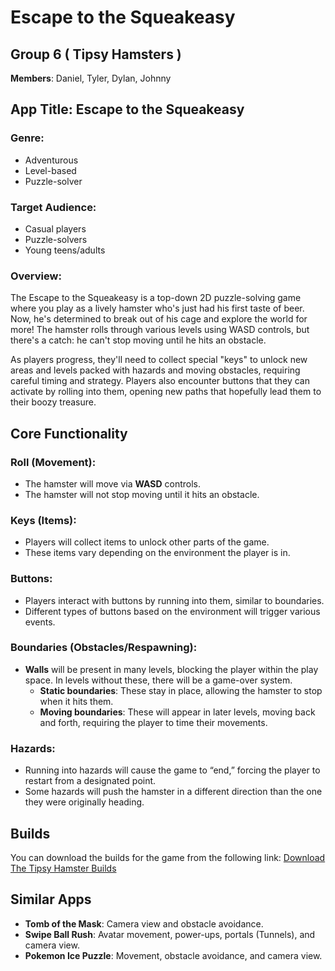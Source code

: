 # Escape to the Squeakeasy   

## Group 6 ( Tipsy Hamsters )
**Members**: Daniel, Tyler, Dylan, Johnny

## App Title: Escape to the Squeakeasy

### Genre:
- Adventurous
- Level-based
- Puzzle-solver

### Target Audience:
- Casual players
- Puzzle-solvers
- Young teens/adults

### Overview:
The Escape to the Squeakeasy is a top-down 2D puzzle-solving game where you play as a lively hamster who's just had his first taste of beer. Now, he's determined to break out of his cage and explore the world for more! The hamster rolls through various levels using WASD controls, but there's a catch: he can't stop moving until he hits an obstacle. 

As players progress, they'll need to collect special "keys" to unlock new areas and levels packed with hazards and moving obstacles, requiring careful timing and strategy. Players also encounter buttons that they can activate by rolling into them, opening new paths that hopefully lead them to their boozy treasure.

## Core Functionality

### Roll (Movement):
- The hamster will move via **WASD** controls.
- The hamster will not stop moving until it hits an obstacle.

### Keys (Items):
- Players will collect items to unlock other parts of the game.
- These items vary depending on the environment the player is in.

### Buttons:
- Players interact with buttons by running into them, similar to boundaries.
- Different types of buttons based on the environment will trigger various events.

### Boundaries (Obstacles/Respawning):
- **Walls** will be present in many levels, blocking the player within the play space. In levels without these, there will be a game-over system.
  - **Static boundaries**: These stay in place, allowing the hamster to stop when it hits them.
  - **Moving boundaries**: These will appear in later levels, moving back and forth, requiring the player to time their movements.

### Hazards:
- Running into hazards will cause the game to “end,” forcing the player to restart from a designated point.
- Some hazards will push the hamster in a different direction than the one they were originally heading.

## Builds
You can download the builds for the game from the following link:
[Download The Tipsy Hamster Builds](https://drive.google.com/drive/folders/1T5thjEcR0eZ7ubg87AB-dwBaXORNYAdj?usp=sharing) <!-- Replace this placeholder link with the actual URL -->

## Similar Apps
- **Tomb of the Mask**: Camera view and obstacle avoidance.
- **Swipe Ball Rush**: Avatar movement, power-ups, portals (Tunnels), and camera view.
- **Pokemon Ice Puzzle**: Movement, obstacle avoidance, and camera view.
